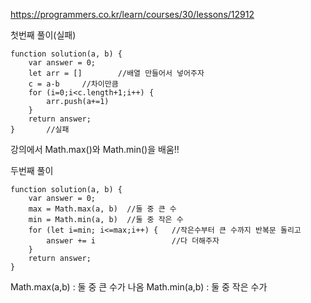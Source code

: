 https://programmers.co.kr/learn/courses/30/lessons/12912

첫번째 풀이(실패)
```
function solution(a, b) {
    var answer = 0;
    let arr = []        //배열 만들어서 넣어주자
    c = a-b     //차이만큼
    for (i=0;i<c.length+1;i++) {
        arr.push(a+=1)
    }
    return answer;
}       //실패
```

강의에서 Math.max()와 Math.min()을 배움!!

두번째 풀이
```
function solution(a, b) {
    var answer = 0;
    max = Math.max(a, b)  //둘 중 큰 수
    min = Math.min(a, b)  //둘 중 작은 수
    for (let i=min; i<=max;i++) {   //작은수부터 큰 수까지 반복문 돌리고
        answer += i                 //다 더해주자
    }
    return answer;
}
```
Math.max(a,b) : 둘 중 큰 수가 나옴
Math.min(a,b) : 둘 중 작은 수가 

